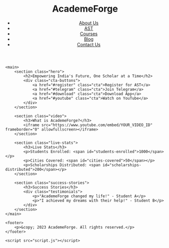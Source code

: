 <!DOCTYPE html>
<html lang="en">
<head>
    <meta charset="UTF-8">
    <meta name="viewport" content="width=device-width, initial-scale=1.0">
    <title>AcademeForge</title>
    <link rel="stylesheet" href="styles.css">
</head>
<body>
    <header>
        <h1>AcademeForge</h1>
        <nav>
            <ul>
                <li><a href="#about">About Us</a></li>
                <li><a href="#ast">AST</a></li>
                <li><a href="#courses">Courses</a></li>
                <li><a href="#blog">Blog</a></li>
                <li><a href="#contact">Contact Us</a></li>
            </ul>
        </nav>
    </header>

    <main>
        <section class="hero">
            <h2>Empowering India's Future, One Scholar at a Time</h2>
            <div class="cta-buttons">
                <a href="#register" class="cta">Register for AST</a>
                <a href="#telegram" class="cta">Join Telegram</a>
                <a href="#download" class="cta">Download App</a>
                <a href="#youtube" class="cta">Watch on YouTube</a>
            </div>
        </section>

        <section class="video">
            <h3>What is AcademeForge?</h3>
            <iframe src="https://www.youtube.com/embed/YOUR_VIDEO_ID" frameborder="0" allowfullscreen></iframe>
        </section>

        <section class="live-stats">
            <h3>Live Stats</h3>
            <p>Students Enrolled: <span id="students-enrolled">1000</span></p>
            <p>Cities Covered: <span id="cities-covered">50</span></p>
            <p>Scholarships Distributed: <span id="scholarships-distributed">200</span></p>
        </section>

        <section class="success-stories">
            <h3>Success Stories</h3>
            <div class="testimonials">
                <p>"AcademeForge changed my life!" - Student A</p>
                <p>"I achieved my dreams with their help!" - Student B</p>
            </div>
        </section>
    </main>

    <footer>
        <p>&copy; 2023 AcademeForge. All rights reserved.</p>
    </footer>

    <script src="script.js"></script>
</body>
</html>
